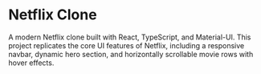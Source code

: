 # Netflix Clone

A modern Netflix clone built with React, TypeScript, and Material-UI. This project replicates the core UI features of Netflix, including a responsive navbar, dynamic hero section, and horizontally scrollable movie rows with hover effects.
